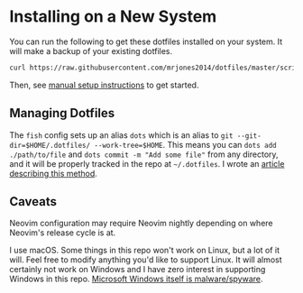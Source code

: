# Installing on a New System

You can run the following to get these dotfiles installed on your system. It will make a backup of your existing dotfiles.

```bash
curl https://raw.githubusercontent.com/mrjones2014/dotfiles/master/scripts/config-init.bash | bash
```

Then, see [manual setup instructions](./docs/README.md) to get started.

## Managing Dotfiles

The `fish` config sets up an alias `dots` which is an alias to `git --git-dir=$HOME/.dotfiles/ --work-tree=$HOME`. This means you can `dots add ./path/to/file`
and `dots commit -m "Add some file"` from any directory, and it will be properly tracked in the repo at `~/.dotfiles`.
I wrote an [article describing this method](https://mjones.network/storing-dotfiles-in-a-git-repo).

## Caveats

Neovim configuration may require Neovim nightly depending on where Neovim's release cycle is at.

I use macOS. Some things in this repo won't work on Linux, but a lot of it will. Feel free to modify anything you'd like to support Linux.
It will almost certainly not work on Windows and I have zero interest in supporting Windows in this repo.
[Microsoft Windows itself is malware/spyware](https://www.gnu.org/proprietary/malware-microsoft.html).
